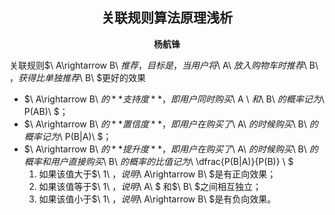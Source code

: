 ## <center>关联规则算法原理浅析</center>

<center><strong>杨航锋</strong></center>

关联规则$\ A\rightarrow B\ $推荐，目标是，当用户将$\ A\ $放入购物车时推荐$\ B\ $，获得比单独推荐$\ B\ $更好的效果

- $\ A\rightarrow B\ $的**支持度**，即用户同时购买$\ A \ $和$\ B\ $的概率记为$\ P(AB)\ $；
- $\ A\rightarrow B\ $的**置信度**，即用户在购买了$\ A\ $的时候购买$\ B\ $的概率记为$\ P(B|A)\ $；
- $\ A\rightarrow B\ $的**提升度**，即用户在购买了$\ A\ $的时候购买$\ B\ $的概率和用户直接购买$\ B\ $的概率的比值记为$\ \dfrac{P(B|A)}{P(B)} \ $
    1. 如果该值大于$\ 1\ $，说明$\ A\rightarrow B\ $是有正向效果；
    2. 如果该值等于$\ 1\ $，说明$\ A\ $ 和$\ B\ $之间相互独立；
    3. 如果该值小于$\ 1\ $，说明$\ A\rightarrow B\ $是有负向效果。

